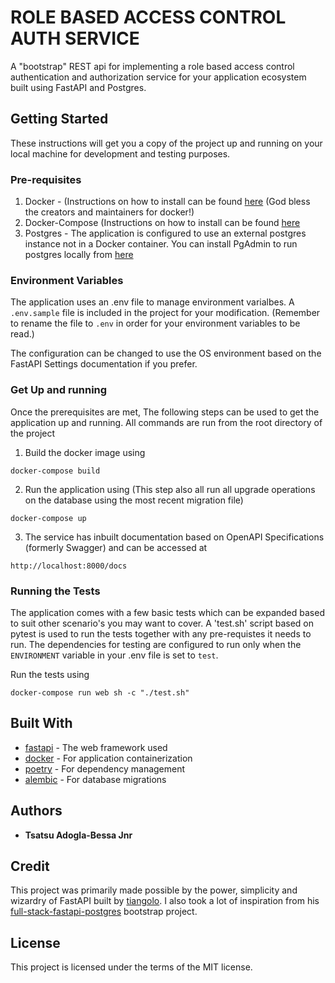 # ROLE BASED ACCESS CONTROL AUTH SERVICE

A "bootstrap" REST api for implementing a role based access control authentication and authorization service for your application ecosystem built using FastAPI and Postgres.

## Getting Started

These instructions will get you a copy of the project up and running on your local machine for development and testing purposes.

### Pre-requisites

1. Docker - (Instructions on how to install can be found [here](https://docs.docker.com/install/) (God bless the creators and maintainers for docker!)
2. Docker-Compose (Instructions on how to install can be found [here](https://docs.docker.com/compose/install/)
3. Postgres - The application is configured to use an external postgres instance not in a Docker container. You can install PgAdmin to run postgres locally from [here](https://www.pgadmin.org/download/)

### Environment Variables

The application uses an .env file to manage environment varialbes. A `.env.sample` file is included in the project for your modification. (Remember to rename the file to `.env` in order for your environment variables to be read.)

The configuration can be changed to use the OS environment based on the FastAPI Settings documentation if you prefer.

### Get Up and running

Once the prerequisites are met, The following steps can be used to get the application up and running. All commands are run from the root directory of the project

1. Build the docker image using

```
docker-compose build
```

2. Run the application using (This step also all run all upgrade operations on the database using the most recent migration file)

```
docker-compose up
```

3. The service has inbuilt documentation based on OpenAPI Specifications (formerly Swagger) and can be accessed at

```
http://localhost:8000/docs
```

### Running the Tests

The application comes with a few basic tests which can be expanded based to suit other scenario's you may want to cover. A 'test.sh' script based on pytest is used to run the tests together with any pre-requistes it needs to run. The dependencies for testing are configured to run only when the `ENVIRONMENT` variable in your .env file is set to `test`.

Run the tests using

```
docker-compose run web sh -c "./test.sh"
```

## Built With

- [fastapi](https://fastapi.tiangolo.com/) - The web framework used
- [docker](https://www.docker.com/) - For application containerization
- [poetry](https://python-poetry.org/) - For dependency management
- [alembic](https://python-poetry.org/) - For database migrations

## Authors

- **Tsatsu Adogla-Bessa Jnr**

## Credit

This project was primarily made possible by the power, simplicity and wizardry of FastAPI built by [tiangolo](https://github.com/tiangolo).
I also took a lot of inspiration from his [full-stack-fastapi-postgres](https://github.com/tiangolo/full-stack-fastapi-postgresql) bootstrap project.

## License

This project is licensed under the terms of the MIT license.
